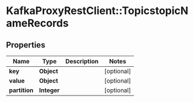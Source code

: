 # KafkaProxyRestClient::TopicstopicNameRecords

## Properties
Name | Type | Description | Notes
------------ | ------------- | ------------- | -------------
**key** | **Object** |  | [optional] 
**value** | **Object** |  | [optional] 
**partition** | **Integer** |  | [optional] 


